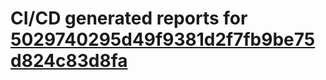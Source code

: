 # CI/CD generated reports for [5029740295d49f9381d2f7fb9be75d824c83d8fa](https://github.com/hydephp/develop/commit/5029740295d49f9381d2f7fb9be75d824c83d8fa)
